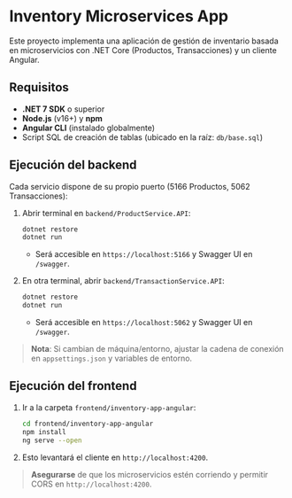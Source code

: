# Inventory Microservices App

Este proyecto implementa una aplicación de gestión de inventario basada en microservicios con .NET Core (Productos, Transacciones) y un cliente Angular.

## Requisitos

* **.NET 7 SDK** o superior
* **Node.js** (v16+) y **npm**
* **Angular CLI** (instalado globalmente)
* Script SQL de creación de tablas (ubicado en la raíz: `db/base.sql`)


## Ejecución del backend

Cada servicio dispone de su propio puerto (5166 Productos, 5062 Transacciones):

1. Abrir terminal en `backend/ProductService.API`:

   ```bash
   dotnet restore
   dotnet run
   ```

   * Será accesible en `https://localhost:5166` y Swagger UI en `/swagger`.

2. En otra terminal, abrir `backend/TransactionService.API`:

   ```bash
   dotnet restore
   dotnet run
   ```

   * Será accesible en `https://localhost:5062` y Swagger UI en `/swagger`.

> **Nota**: Si cambian de máquina/entorno, ajustar la cadena de conexión en `appsettings.json` y variables de entorno.

## Ejecución del frontend

1. Ir a la carpeta `frontend/inventory-app-angular`:

   ```bash
   cd frontend/inventory-app-angular
   npm install
   ng serve --open
   ```
2. Esto levantará el cliente en `http://localhost:4200`.

> **Asegurarse** de que los microservicios estén corriendo y permitir CORS en `http://localhost:4200`.

